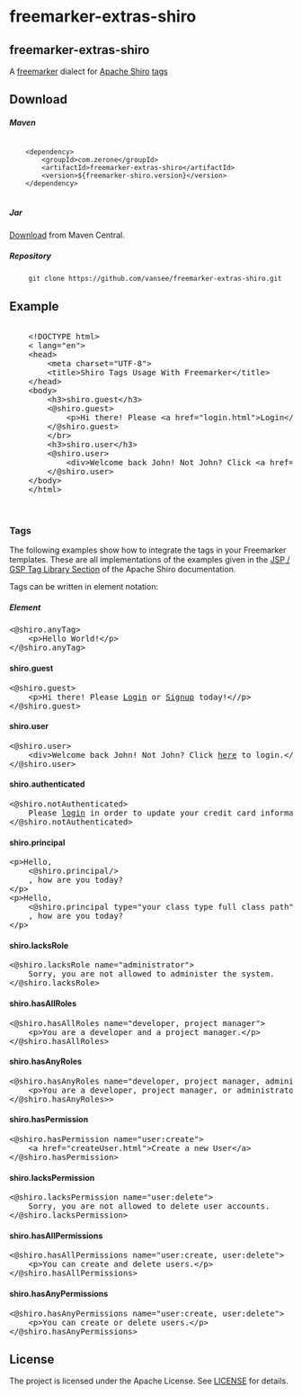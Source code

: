# freemarker-extras-shiro
<h2>
    <a id="user-content-freemarker-extras-shiro" class="anchor" aria-hidden="true" href="#freemarker-extras-shiro">
    </a>
    freemarker-extras-shiro
</h2>
<p>
    A 
    <a href="https://freemarker.apache.org/">freemarker</a> 
    dialect for 
    <a href="https://shiro.apache.org/">Apache Shiro</a>
    <a href="https://shiro.apache.org/tags">tags</a>
</p>
<h2>
    <a id="user-content-download" class="anchor" aria-hidden="true" href="#download"></a>
    Download
</h2>
<h5>
    <a id="user-content-maven" class="anchor" aria-hidden="true" href="#maven"></a>
    Maven
</h5>
<pre>
<code>
    &lt;dependency&gt;
        &lt;groupId&gt;com.zerone&lt;/groupId&gt;
        &lt;artifactId&gt;freemarker-extras-shiro&lt;/artifactId&gt;
        &lt;version&gt;${freemarker-shiro.version}&lt;/version&gt;
    &lt;/dependency&gt;
</code>
</pre>
<h5>
    <a id="user-content-jar" class="anchor" aria-hidden="true" href="#jar"></a>
    Jar
</h5>
<p>
    <a href="#" rel="nofollow">Download</a>
     from Maven Central.
</p>
<h5>
    <a id="user-content-repository" class="anchor" aria-hidden="true" href="#repository"></a>
    Repository
</h5>
<pre>
    <code>git clone https://github.com/vansee/freemarker-extras-shiro.git</code>
</pre>
<h2>
    <a id="user-content-example" class="anchor" aria-hidden="true" href="#example"></a>
    Example
</h2>
<div class="highlight highlight-text-html-basic">
    <pre>
    <core>
    &lt;!DOCTYPE html&gt;
    &lt; lang="en"&gt;
    &lt;head&gt;
        &lt;meta charset="UTF-8"&gt;
        &lt;title&gt;Shiro Tags Usage With Freemarker&lt;/title&gt;
    &lt;/head&gt;
    &lt;body&gt;
        &lt;h3&gt;shiro.guest&lt;/h3&gt;
        &lt;@shiro.guest&gt;
            &lt;p&gt;Hi there! Please &lt;a href="login.html"&gt;Login&lt;/a&gt; or &lt;a href="signup.html"&gt;Signup&lt;/a&gt; today!&lt;/p&gt;
        &lt;&#47;@shiro.guest&gt;
        &lt;&#47;br&gt;
        &lt;h3&gt;shiro.user&lt;/h3&gt;
        &lt;@shiro.user&gt;
            &lt;div&gt;Welcome back John! Not John? Click &lt;a href="login.html"&gt;here&lt;/a&gt; to login.&lt;/div&gt;
        &lt;&#47;@shiro.user&gt;
    &lt;/body&gt;
    &lt;/html&gt;
    </core>
    </pre>
</div>
<h3>
    <a id="user-content-tags" class="anchor" aria-hidden="true" href="#tags"></a>
    Tags
</h3>
<p>The following examples show how to integrate the tags in your Freemarker templates.
These are all implementations of the examples given in the <a href="http://shiro.apache.org/web.html#Web-JSP%252FGSPTagLibrary" rel="nofollow">JSP / GSP Tag Library Section</a> of the Apache Shiro documentation.
</p>
<p>Tags can be written in element notation:</p>
<h5>
    <a id="user-content-element" class="anchor" aria-hidden="true" href="#element"></a>
    Element
</h5>
<div class="highlight highlight-text-html-basic">
<pre>
&lt;<span class="pl-ent"><span class="pl-ii">@shiro.anyTag</span></span>&gt;
    &lt;<span class="pl-ent">p</span>&gt;Hello World!&lt;/<span class="pl-ent">p</span>&gt;
&lt;/<span class="pl-ent"><span class="pl-ii">@shiro.anyTag</span></span>&gt;
</pre>
</div>
<h4>shiro.guest</h4>
<div class="highlight highlight-text-html-basic">
<pre>
&lt;<span class="pl-ent"><span class="pl-ii">@shiro.guest</span></span>&gt;
    &lt;<span class="pl-ent">p</span>&gt;Hi there! Please <a href="login.html">Login</a> or <a href="signup.html">Signup</a> today!&lt;/<span class="pl-ent">/p</span>&gt;
&lt;/<span class="pl-ent"><span class="pl-ii">@shiro.guest</span></span>&gt;
</pre>
</div>
<h4>shiro.user</h4>
<div class="highlight highlight-text-html-basic">
<pre>
&lt;<span class="pl-ent"><span class="pl-ii">@shiro.user</span></span>&gt;
    &lt;<span class="pl-ent">div</span>&gt;Welcome back John! Not John? Click <a href="login.html">here</a> to login.&lt;<span class="pl-ent">/div</span>&gt;
&lt;<span class="pl-ent"><span class="pl-ii">/@shiro.user</span></span>&gt;
</pre>
</div>
<h4>shiro.authenticated</h4>
<div class="highlight highlight-text-html-basic">
<pre>
&lt;<span class="pl-ent"><span class="pl-ii">@shiro.notAuthenticated</span></span>&gt;
    Please <a href="login.html">login</a> in order to update your credit card information.
&lt;<span class="pl-ent"><span class="pl-ii">/@shiro.notAuthenticated</span></span>&gt;
</pre>
</div>
<h4>shiro.principal</h4>
<div class="highlight highlight-text-html-basic">
<pre>
&lt;<span class="pl-ent">p</span>&gt;Hello,
    &lt;<span class="pl-ent"><span class="pl-ii">@shiro.principal/</span></span>&gt;
    , how are you today?
&lt;<span class="pl-ent">/p</span>&gt;
&lt;<span class="pl-ent">p>Hello,
    &lt;<span class="pl-ent"><span class="pl-ii">@shiro.principal type="your class type full class path" property="attribute name of class"/</span></span>&gt;
    , how are you today?
&lt;<span class="pl-ent">/p</span>&gt;
</pre>
</div>
<h4>shiro.lacksRole</h4>
<div class="highlight highlight-text-html-basic">
<pre>
&lt;<span class="pl-ent"><span class="pl-ii">@shiro.lacksRole name="administrator"</span></span>&gt;
    Sorry, you are not allowed to administer the system.
&lt;<span class="pl-ent"><span class="pl-ii">/@shiro.lacksRole</span></span>&gt;
</pre>
</div>
<h4>shiro.hasAllRoles</h4>
<div class="highlight highlight-text-html-basic">
<pre>
&lt;<span class="pl-ent"><span class="pl-ii">@shiro.hasAllRoles name="developer, project manager"</span></span>&gt;
    &lt;<span class="pl-ent">p</span>&gt;You are a developer and a project manager.&lt;<span class="pl-ent">/p</span>&gt;
&lt;<span class="pl-ent"><span class="pl-ii">/@shiro.hasAllRoles</span></span>&gt;
</pre>
</div>
<h4>shiro.hasAnyRoles</h4>
<div class="highlight highlight-text-html-basic">
<pre>
&lt;<span class="pl-ent"><span class="pl-ii">@shiro.hasAnyRoles name="developer, project manager, administrator"</span></span>&gt;
    &lt;<span class="pl-ent">p</span>&gt;You are a developer, project manager, or administrator.&lt;<span class="pl-ent">/p</span>&gt;
&lt;<span class="pl-ent"><span class="pl-ii">/@shiro.hasAnyRoles></span></span>&gt;
</pre>
</div>
<h4>shiro.hasPermission</h4>
<div class="highlight highlight-text-html-basic">
<pre>
&lt;<span class="pl-ent"><span class="pl-ii">@shiro.hasPermission name="user:create"</span></span>&gt;
    &lt;<span class="pl-ent">a href="createUser.html"</span>&gt;Create a new User&lt;<span class="pl-ent">/a</span>&gt;
&lt;<span class="pl-ent"><span class="pl-ii">/@shiro.hasPermission</span></span>&gt;
</pre>
</div>
<h4>shiro.lacksPermission</h4>
<div class="highlight highlight-text-html-basic">
<pre>
&lt;<span class="pl-ent"><span class="pl-ii">@shiro.lacksPermission name="user:delete"</span></span>&gt;
    Sorry, you are not allowed to delete user accounts.
&lt;<span class="pl-ent"><span class="pl-ii">/@shiro.lacksPermission</span></span>&gt;
</pre>
</div>
<h4>shiro.hasAllPermissions</h4>
<div class="highlight highlight-text-html-basic">
<pre>
&lt;<span class="pl-ent"><span class="pl-ii">@shiro.hasAllPermissions name="user:create, user:delete"</span></span>&gt;
    &lt;<span class="pl-ent">p</span>&gt;You can create and delete users.&lt;<span class="pl-ent">/p</span>&gt;
&lt;<span class="pl-ent"><span class="pl-ii">/@shiro.hasAllPermissions</span></span>&gt;
</pre>
</div>
<h4>shiro.hasAnyPermissions</h4>
<div class="highlight highlight-text-html-basic">
<pre>
&lt;<span class="pl-ent"><span class="pl-ii">@shiro.hasAnyPermissions name="user:create, user:delete"</span></span>&gt;
    &lt;<span class="pl-ent">p</span>&gt;You can create or delete users.&lt;<span class="pl-ent">/p</span>&gt;
&lt;<span class="pl-ent"><span class="pl-ii">/@shiro.hasAnyPermissions</span></span>&gt;
</pre>
</div>
<h2>
    <a id="user-content-license" class="anchor" aria-hidden="true" href="#license"></a>
    License
</h2>
<p>The project is licensed under the Apache License. See <a href="/vansee/freemarker-extras-shiro/blob/master/LICENSE">LICENSE</a> for details.</p>